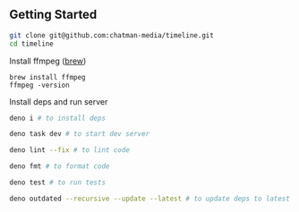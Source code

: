## Getting Started

```bash
git clone git@github.com:chatman-media/timeline.git
cd timeline
```

Install ffmpeg ([brew](https://formulae.brew.sh/formula/ffmpeg))

```
brew install ffmpeg
ffmpeg -version
```

Install deps and run server

```bash
deno i # to install deps

deno task dev # to start dev server

deno lint --fix # to lint code

deno fmt # to format code

deno test # to run tests

deno outdated --recursive --update --latest # to update deps to latest versions (if needed)
```
